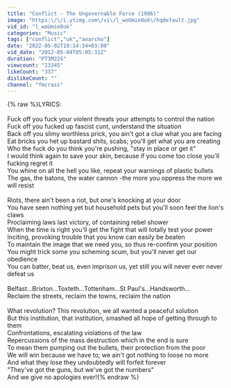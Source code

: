 ```yaml
---
title: "Conflict - The Ungovernable Force (1986)"
image: "https:\/\/i.ytimg.com\/vi\/l_woUmie8uk\/hqdefault.jpg"
vid_id: "l_woUmie8uk"
categories: "Music"
tags: ["conflict","uk","anarcho"]
date: "2022-05-02T19:14:34+03:00"
vid_date: "2012-05-04T05:05:31Z"
duration: "PT3M22S"
viewcount: "23345"
likeCount: "337"
dislikeCount: ""
channel: "fmcrass"
---
```

{% raw %}LYRICS:<br /><br />Fuck off you fuck your violent threats your attempts to control the nation<br />Fuck off you fucked up fascist cunt, understand the situation<br />Back off you slimy worthless prick, you ain't got a clue what you are facing<br />Eat bricks you het up bastard shits, scabs; you'll get what you are creating<br />Who the fuck do you think you're pushing, &quot;stay in place or get it&quot;<br />I would think again to save your skin, because if you come too close you'll fucking regret it<br />You whine on all the hell you like, repeat your warnings of plastic bullets<br />The gas, the batons, the water cannon -the more you oppress the more we will resist<br /><br />Riots, there ain't been a riot, but one's knocking at your door<br />You have seen nothing yet but household pets but you'll soon feel the lion's claws<br />Proclaiming laws last victory, of containing rebel shower<br />When the time is right you'll get the fight that will totally test your power<br />Inciting, provoking trouble that you know can easily be beaten<br />To maintain the image that we need you, so thus re-confirm your position<br />You might trick some you scheming scum, but you'll never get our obedience<br />You can batter, beat us, even imprison us, yet still you will never ever never defeat us<br /><br />Belfast...Brixton...Toxteth...Tottenham...St Paul's...Handsworth...<br />Reclaim the streets, reclaim the towns, reclaim the nation<br /><br />What revolution? This revolution, we all wanted a peaceful solution<br />But this institution, that institution, smashed all hope of getting through to them<br />Confrontations, escalating violations of the law<br />Repercussions of the mass destruction which in the end is sure<br />To mean them pumping out the bullets, their protection from the poor<br />We will win because we have to; we ain't got nothing to loose no more<br />And what they lose they undoubtedly will forfeit forever<br />&quot;They've got the guns, but we've got the numbers&quot;<br />And we give no apologies ever!{% endraw %}
